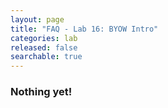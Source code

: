 ```yaml
---
layout: page
title: "FAQ - Lab 16: BYOW Intro"
categories: lab
released: false
searchable: true
---
```


### Nothing yet!
